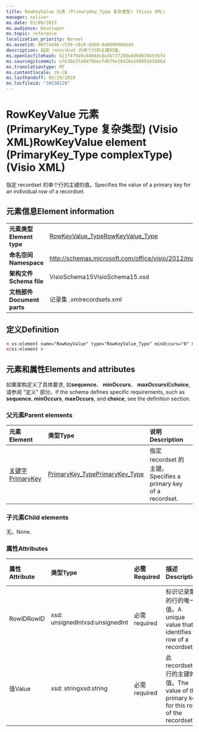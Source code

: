 ```yaml
---
title: RowKeyValue 元素 (PrimaryKey_Type 复杂类型) (Visio XML)
manager: soliver
ms.date: 03/09/2015
ms.audience: Developer
ms.topic: reference
localization_priority: Normal
ms.assetid: 9077ad4b-c539-c0c8-d268-9a009990abdd
description: 指定 recordset 的单个行的主键的值。
ms.openlocfilehash: b21f479a9c0404dc8a3b737208e4d0d634b556f4
ms.sourcegitcommit: e7b38e37a9d79becfd679e10420a19890165606d
ms.translationtype: MT
ms.contentlocale: zh-CN
ms.lasthandoff: 05/29/2019
ms.locfileid: "34538128"
---
```

# <a name="rowkeyvalue-element-primarykeytype-complextype-visio-xml"></a><span data-ttu-id="25993-103">RowKeyValue 元素 (PrimaryKey_Type 复杂类型) (Visio XML)</span><span class="sxs-lookup"><span data-stu-id="25993-103">RowKeyValue element (PrimaryKey_Type complexType) (Visio XML)</span></span>

<span data-ttu-id="25993-104">指定 recordset 的单个行的主键的值。</span><span class="sxs-lookup"><span data-stu-id="25993-104">Specifies the value of a primary key for an individual row of a recordset.</span></span>
  
## <a name="element-information"></a><span data-ttu-id="25993-105">元素信息</span><span class="sxs-lookup"><span data-stu-id="25993-105">Element information</span></span>

|||
|:-----|:-----|
|<span data-ttu-id="25993-106">**元素类型**</span><span class="sxs-lookup"><span data-stu-id="25993-106">**Element type**</span></span> <br/> |[<span data-ttu-id="25993-107">RowKeyValue_Type</span><span class="sxs-lookup"><span data-stu-id="25993-107">RowKeyValue_Type</span></span>](rowkeyvalue_type-complextypevisio-xml.md) <br/> |
|<span data-ttu-id="25993-108">**命名空间**</span><span class="sxs-lookup"><span data-stu-id="25993-108">**Namespace**</span></span> <br/> |http://schemas.microsoft.com/office/visio/2012/main  <br/> |
|<span data-ttu-id="25993-109">**架构文件**</span><span class="sxs-lookup"><span data-stu-id="25993-109">**Schema file**</span></span> <br/> |<span data-ttu-id="25993-110">VisioSchema15</span><span class="sxs-lookup"><span data-stu-id="25993-110">VisioSchema15.xsd</span></span>  <br/> |
|<span data-ttu-id="25993-111">**文档部件**</span><span class="sxs-lookup"><span data-stu-id="25993-111">**Document parts**</span></span> <br/> |<span data-ttu-id="25993-112">记录集 .xml</span><span class="sxs-lookup"><span data-stu-id="25993-112">recordsets.xml</span></span>  <br/> |
   
## <a name="definition"></a><span data-ttu-id="25993-113">定义</span><span class="sxs-lookup"><span data-stu-id="25993-113">Definition</span></span>

```XML
< xs:element name="RowKeyValue" type="RowKeyValue_Type" minOccurs="0" maxOccurs="unbounded" >
</xs:element >
```

## <a name="elements-and-attributes"></a><span data-ttu-id="25993-114">元素和属性</span><span class="sxs-lookup"><span data-stu-id="25993-114">Elements and attributes</span></span>

<span data-ttu-id="25993-115">如果架构定义了具体要求, 如**sequence**、 **minOccurs**、 **maxOccurs**和**choice**, 请参阅 "定义" 部分。</span><span class="sxs-lookup"><span data-stu-id="25993-115">If the schema defines specific requirements, such as **sequence**, **minOccurs**, **maxOccurs**, and **choice**, see the definition section.</span></span> 
  
### <a name="parent-elements"></a><span data-ttu-id="25993-116">父元素</span><span class="sxs-lookup"><span data-stu-id="25993-116">Parent elements</span></span>

|<span data-ttu-id="25993-117">**元素**</span><span class="sxs-lookup"><span data-stu-id="25993-117">**Element**</span></span>|<span data-ttu-id="25993-118">**类型**</span><span class="sxs-lookup"><span data-stu-id="25993-118">**Type**</span></span>|<span data-ttu-id="25993-119">**说明**</span><span class="sxs-lookup"><span data-stu-id="25993-119">**Description**</span></span>|
|:-----|:-----|:-----|
|[<span data-ttu-id="25993-120">关键字</span><span class="sxs-lookup"><span data-stu-id="25993-120">PrimaryKey</span></span>](primarykey-element-datarecordset_type-complextypevisio-xml.md) <br/> |[<span data-ttu-id="25993-121">PrimaryKey_Type</span><span class="sxs-lookup"><span data-stu-id="25993-121">PrimaryKey_Type</span></span>](primarykey_type-complextypevisio-xml.md) <br/> |<span data-ttu-id="25993-122">指定 recordset 的主键。</span><span class="sxs-lookup"><span data-stu-id="25993-122">Specifies a primary key of a recordset.</span></span>  <br/> |
   
### <a name="child-elements"></a><span data-ttu-id="25993-123">子元素</span><span class="sxs-lookup"><span data-stu-id="25993-123">Child elements</span></span>

<span data-ttu-id="25993-124">无。</span><span class="sxs-lookup"><span data-stu-id="25993-124">None.</span></span>
  
### <a name="attributes"></a><span data-ttu-id="25993-125">属性</span><span class="sxs-lookup"><span data-stu-id="25993-125">Attributes</span></span>

|<span data-ttu-id="25993-126">**属性**</span><span class="sxs-lookup"><span data-stu-id="25993-126">**Attribute**</span></span>|<span data-ttu-id="25993-127">**类型**</span><span class="sxs-lookup"><span data-stu-id="25993-127">**Type**</span></span>|<span data-ttu-id="25993-128">**必需**</span><span class="sxs-lookup"><span data-stu-id="25993-128">**Required**</span></span>|<span data-ttu-id="25993-129">**描述**</span><span class="sxs-lookup"><span data-stu-id="25993-129">**Description**</span></span>|<span data-ttu-id="25993-130">**可能的值**</span><span class="sxs-lookup"><span data-stu-id="25993-130">**Possible values**</span></span>|
|:-----|:-----|:-----|:-----|:-----|
|<span data-ttu-id="25993-131">RowID</span><span class="sxs-lookup"><span data-stu-id="25993-131">RowID</span></span>  <br/> |<span data-ttu-id="25993-132">xsd: unsignedInt</span><span class="sxs-lookup"><span data-stu-id="25993-132">xsd:unsignedInt</span></span>  <br/> |<span data-ttu-id="25993-133">必需</span><span class="sxs-lookup"><span data-stu-id="25993-133">required</span></span>  <br/> |<span data-ttu-id="25993-134">标识记录集的行的唯一值。</span><span class="sxs-lookup"><span data-stu-id="25993-134">A unique value that identifies a row of a recordset.</span></span>  <br/> |<span data-ttu-id="25993-135">Xsd: unsignedInt 类型的值。</span><span class="sxs-lookup"><span data-stu-id="25993-135">Values of the xsd:unsignedInt type.</span></span>  <br/> |
|<span data-ttu-id="25993-136">值</span><span class="sxs-lookup"><span data-stu-id="25993-136">Value</span></span>  <br/> |<span data-ttu-id="25993-137">xsd: string</span><span class="sxs-lookup"><span data-stu-id="25993-137">xsd:string</span></span>  <br/> |<span data-ttu-id="25993-138">必需</span><span class="sxs-lookup"><span data-stu-id="25993-138">required</span></span>  <br/> |<span data-ttu-id="25993-139">此 recordset 行的主键的值。</span><span class="sxs-lookup"><span data-stu-id="25993-139">The value of the primary key for this row of the recordset.</span></span>  <br/> |<span data-ttu-id="25993-140">Xsd: string 类型的值。</span><span class="sxs-lookup"><span data-stu-id="25993-140">Values of the xsd:string type.</span></span>  <br/> |
   

